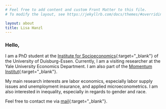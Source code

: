 ```yaml
---
# Feel free to add content and custom Front Matter to this file.
# To modify the layout, see https://jekyllrb.com/docs/themes/#overriding-theme-defaults

layout: about
title: Lisa Hanzl
---
```


### Hello,
<p> </p>

I am a PhD student at the [Institute for Socioeconomics](https://www.uni-due.de/soziooekonomie/hanzl){:target="_blank"} of the University of Duisburg-Essen. Currently, I am a visiting researcher at the Yale University Economics Department. I am also part of the [Momentum Institut](https://www.momentum-institut.at/author/lisa-hanzl){:target="_blank"}.

My main research interests are labor economics, especially labor supply issues and unemployment insurance, and applied microeconometrics. I am also interested in inequality, especially in regards to gender and race. 

Feel free to contact me via [mail](mailto:lisa.hanzl@uni-due.de){:target="_blank"}.
